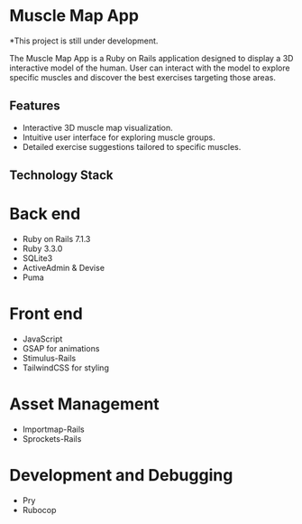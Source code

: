# Muscle Map App

*This project is still under development.

The Muscle Map App is a Ruby on Rails application designed to display a 3D interactive model of the human. User can interact with the model to explore specific muscles and discover the best exercises targeting those areas.

## Features
- Interactive 3D muscle map visualization.
- Intuitive user interface for exploring muscle groups.
- Detailed exercise suggestions tailored to specific muscles.

## Technology Stack
# Back end
- Ruby on Rails 7.1.3
- Ruby 3.3.0
- SQLite3
- ActiveAdmin & Devise
- Puma
# Front end
- JavaScript
- GSAP for animations
- Stimulus-Rails
- TailwindCSS for styling
# Asset Management
- Importmap-Rails
- Sprockets-Rails
# Development and Debugging
- Pry
- Rubocop

